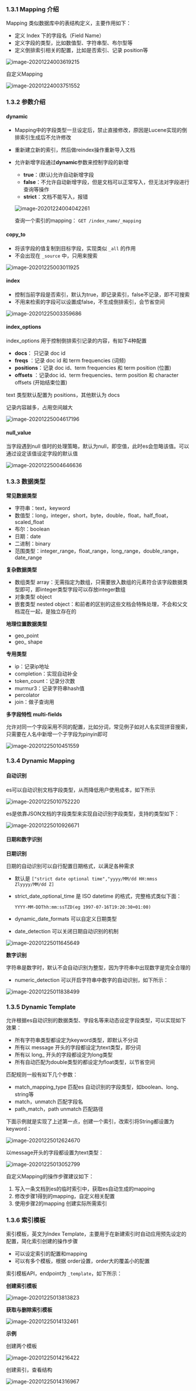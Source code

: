 ### 1.3.1 Mapping 介绍

Mapping 类似数据库中的表结构定义，主要作用如下：

* 定义 Index 下的字段名（Field Name）
* 定义字段的类型，比如数值型、字符串型、布尔型等
* 定义倒排索引相关的配置，比如是否索引、记录 position等

![image-20201224003619215](https://s3.ax1x.com/2020/12/24/rcJoAH.png)

自定义Mapping

![image-20201224003751552](https://s3.ax1x.com/2020/12/24/rcJTNd.png)

### 1.3.2 参数介绍

#### dynamic

* Mapping中的字段类型一旦设定后，禁止直接修改，原因是Lucene实现的倒排索引生成后不允许修改

* 重新建立新的索引，然后做reindex操作重新导入文档

* 允许新增字段通过**dynamic**参数来控制字段的新增

    * **true**：(默认)允许自动新增字段
    * **false**：不允许自动新增字段，但是文档可以正常写入，但无法对字段进行查询等操作
    * **strict**：文档不能写入，报错

  ![image-20201224004042261](https://s3.ax1x.com/2020/12/24/rcJ74A.png)

  查询一个索引的mapping： `GET /index_name/_mapping`

#### copy_to

* 将该字段的值复制到目标字段，实现类似 `_all` 的作用
* 不会出现在 `_source` 中，只用来搜索

![image-20201225003011925](https://s3.ax1x.com/2020/12/25/rREqsA.png)

#### index

* 控制当前字段是否索引，默认为true，即记录索引，false不记录，即不可搜索
* 不用来检索的字段可以设置成false，不生成倒排索引，会节省空间

![image-20201225003359686](https://s3.ax1x.com/2020/12/25/rRELqI.png)

#### index_options

index_options 用于控制倒排索引记录的内容，有如下4种配置

* **docs**： 只记录 doc id
* **freqs** ：记录 doc id 和 term frequencies (词频)
* **positions**：记录 doc id、term frequencies 和 term position (位置)
* **offsets** ：记录doc id、term frequencies、term position 和 character offsets (开始结束位置)

text 类型默认配置为 positions，其他默认为 docs

记录内容越多，占用空间越大

![image-20201225004617196](https://s3.ax1x.com/2020/12/25/rREXZt.png)

#### null_value

当字段遇到null 值时的处理策略，默认为null，即空值，此时es会忽略该值。可以通过设定该值设定字段的默认值

![image-20201225004646636](https://s3.ax1x.com/2020/12/25/rREvIf.png)

### 1.3.3 数据类型

**常见数据类型**

* 字符串：text，keyword
* 数值型：long，integer，short，byte，double，float，half_float，scaled_float
* 布尔：boolean
* 日期：date
* 二进制：binary
* 范围类型：integer_range，float_range，long_range，double_range，date_range

**复杂数据类型**

* 数组类型 array：无需指定为数组，只需要放入数组的元素符合该字段数据类型即可，即integer类型字段可以存放integer数组
* 对象类型 object
* 嵌套类型 nested object：和前者的区别的这些文档会特殊处理，不会和父文档混在一起，是独立存在的

**地理位置数据类型**

* geo_point
* geo_ shape

**专用类型**

* ip：记录ip地址
* completion：实现自动补全
* token_count：记录分次数
* murmur3：记录字符串hash值
* percolator
* join：做子查询用

**多字段特性 multi-fields**

允许对同一个字段采用不同的配置，比如分词，常见例子如对人名实现拼音搜索，只需要在人名中新增一个子字段为pinyin即可

![image-20201225010451559](https://s3.ax1x.com/2020/12/25/rREzi8.png)

### 1.3.4 Dynamic Mapping

#### 自动识别

es可以自动识别文档字段类型，从而降低用户使用成本，如下所示

![image-20201225010752220](https://s3.ax1x.com/2020/12/25/rRVSJS.png)

es是依靠JSON文档的字段类型来实现自动识别字段类型，支持的类型如下：

![image-20201225010926671](https://s3.ax1x.com/2020/12/25/rRVpRg.png)

#### 日期和数字识别

**日期识别**

日期的自动识别可以自行配置日期格式，以满足各种需求

* 默认是 `["strict date optional time","yyyy/MM/dd HH:mmss Zlyyyy/MM/dd Z]`

* strict_date_optional_time 是 ISO datetime 的格式，完整格式类似下面：

  `YYYY-MM-DDThh:mm:ssTZD(eg 1997-07-16T19:20:30+01:00)`

* dynamic_date_formats 可以自定义日期类型

* date_detection 可以关闭日期自动识别的机制

![image-20201225011645649](https://s3.ax1x.com/2020/12/25/rRV9zQ.png)

**数字识别**

字符串是数字时，默认不会自动识别为整型，因为字符串中出现数字是完全合理的

* numeric_detection 可以开启字符串中数字的自动识别，如下所示：

![image-20201225011838499](https://s3.ax1x.com/2020/12/25/rRVPMj.png)

### 1.3.5 Dynamic Template

允许根据es自动识别的数据类型、字段名等来动态设定字段类型，可以实现如下效果：

* 所有字符串类型都设定为keyword类型，即默认不分词
* 所有以 message 开头的字段都设定为text类型，即分词
* 所有以 long_ 开头的字段都设定为long类型
* 所有自动匹配为double类型的都设定为float类型，以节省空间

匹配规则一般有如下几个参数：

* match_mapping_type 匹配es 自动识别的字段类型，如boolean、long、string等
* match，unmatch 匹配字段名
* path_match，path unmatch 匹配路径

下面示例就是实现了上述第一点，创建一个索引，改索引将String都设置为keyword：

![image-20201225012624670](https://s3.ax1x.com/2020/12/25/rRViss.png)

以message开头的字段都设置为text类型：

![image-20201225013052799](https://s3.ax1x.com/2020/12/25/rRVFLn.png)

自定义Mapping的操作步骤建议如下：

1. 写入一条文档到es的临时索引中，获取es自动生成的mapping
2. 修改步骤1得到的mapping，自定义相关配置
3. 使用步骤2的mapping 创建实际所需索引

### 1.3.6 索引模板

索引模板，英文为Index Template，主要用于在新建索引时自动应用预先设定的配置，简化索引创建的操作步骤

* 可以设定索引的配置和mapping
* 可以有多个模板，根据 order设置，order大的覆盖小的配置

索引模板API，endpoint为 `_template`，如下所示：

**创建索引模板**

![image-20201225013813823](https://s3.ax1x.com/2020/12/25/rRVAZq.png)

**获取与删除索引模板**

![image-20201225014132461](https://s3.ax1x.com/2020/12/25/rRVEd0.png)

**示例**

创建两个模板

![image-20201225014216422](https://s3.ax1x.com/2020/12/25/rRVVoV.png)

创建索引，查看结构

![image-20201225014316967](https://s3.ax1x.com/2020/12/25/rRVeiT.png)
